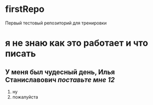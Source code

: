 firstRepo
=========

 Первый тестовый репозиторий для тренировки
 # я  не знаю как это работает и что писать
 ## У меня был чудесный день, **Илья Станиславович** *поставьте мне 12*
 1. ну
 2. пожалуйста
